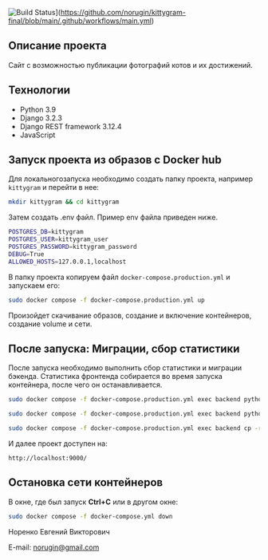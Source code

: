 ![Build Status](https://github.com/xdan/jodit/workflows/Run%20tests/badge.svg)](https://github.com/norugin/kittygram-final/blob/main/.github/workflows/main.yml)
## Описание проекта

Сайт с возможностью публикации фотографий котов и их достижений.

## Технологии

- Python 3.9
- Django 3.2.3
- Django REST framework 3.12.4
- JavaScript

## Запуск проекта из образов с Docker hub

Для локальногозапуска необходимо создать папку проекта, например `kittygram` и перейти в нее:

```bash
mkdir kittygram && cd kittygram
```

Затем создать .env файл. Пример env файла приведен ниже.
```bash
POSTGRES_DB=kittygram
POSTGRES_USER=kittygram_user
POSTGRES_PASSWORD=kittygram_password
DEBUG=True
ALLOWED_HOSTS=127.0.0.1,localhost
```

В папку проекта копируем файл `docker-compose.production.yml` и запускаем его:

```bash
sudo docker compose -f docker-compose.production.yml up
```

Произойдет скачивание образов, создание и включение контейнеров, создание volume и сети.

## После запуска: Миграции, сбор статистики

После запуска необходимо выполнить сбор статистики и миграции бэкенда. Статистика фронтенда собирается во время запуска контейнера, после чего он останавливается. 

```bash
sudo docker compose -f docker-compose.production.yml exec backend python manage.py migrate

sudo docker compose -f docker-compose.production.yml exec backend python manage.py collectstatic

sudo docker compose -f docker-compose.production.yml exec backend cp -r /app/collected_static/. /static/static/
```

И далее проект доступен на: 

```
http://localhost:9000/
```

## Остановка сети контейнеров

В окне, где был запуск **Ctrl+С** или в другом окне:

```bash
sudo docker compose -f docker-compose.yml down
```


Норенко Евгений Викторович

E-mail: norugin@gmail.com
